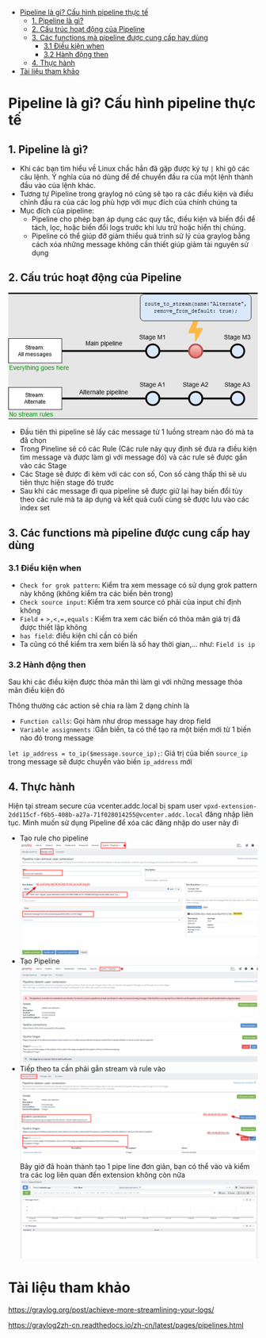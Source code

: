 - [Pipeline là gỉ? Cấu hình pipeline thực tế](#pipeline-là-gỉ-cấu-hình-pipeline-thực-tế)
  - [1. Pipeline là gì?](#1-pipeline-là-gì)
  - [2. Cấu trúc hoạt động của Pipeline](#2-cấu-trúc-hoạt-động-của-pipeline)
  - [3. Các functions mà pipeline được cung cấp hay dùng](#3-các-functions-mà-pipeline-được-cung-cấp-hay-dùng)
    - [3.1 Điều kiện when](#31-điều-kiện-when)
    - [3.2 Hành động then](#32-hành-động-then)
  - [4. Thực hành](#4-thực-hành)
- [Tài liệu tham khảo](#tài-liệu-tham-khảo)
# Pipeline là gỉ? Cấu hình pipeline thực tế
## 1. Pipeline là gì?

- Khi các bạn tìm hiểu về Linux chắc hẳn đã gặp được ký tự `|` khi gõ các câu lệnh. Ý nghĩa của nó dùng để để  chuyển đầu ra của một lệnh thành đầu vào của lệnh khác.
- Tương tự Pipeline trong graylog nó cũng sẽ tạo ra các điều kiện và điều chỉnh đầu ra của các log phù hợp với mục đích của chính chúng ta
- Mục đích của pipeline:
  - Pipeline cho phép bạn áp dụng các quy tắc, điều kiện và biến đổi để tách, lọc, hoặc biến đổi logs trước khi lưu trữ hoặc hiển thị chúng.
  - Pipeline có thể giúp đỡ giảm thiểu quá trình sử lý của graylog bằng cách xóa những message không cần thiết giúp giảm tài nguyên sử dụng
## 2. Cấu trúc hoạt động của Pipeline
![alt text](anh/Screenshot_100.png)
- Đầu tiên thì pipeline sẽ lấy các message từ 1 luồng stream nào đó mà ta đã chọn
- Trong Pineline sẽ có các Rule (Các rule này quy định sẽ đưa ra điều kiện tìm message và được làm gì với message đó) và các rule sẽ được gắn vào các Stage
- Các Stage sẽ được đi kèm với các con số, Con số càng thấp thì sẽ ưu tiên thực hiện stage đó trước
- Sau khi các message đi qua pipeline sẽ được giữ lại hay biến đổi tùy theo các rule mà ta áp dụng và kết quả cuối cùng sẽ được lưu vào các index set
## 3. Các functions mà pipeline được cung cấp hay dùng
### 3.1 Điều kiện when
- `Check for grok pattern`: Kiểm tra xem message có sử dụng grok pattern này không (không kiểm tra các biến bên trong)
- `Check source input`: Kiểm tra xem source có phải của input chỉ định không
- `Field` + `>,<,=,equals` : Kiểm tra xem các biến có thỏa mãn giá trị đã được thiết lập không
- `has field`: điều kiện chỉ cần có biến 
- Ta cũng có thể kiểm tra xem biến là số hay thời gian,... như: `Field is ip`
### 3.2 Hành động then
Sau khi các điều kiện được thỏa mãn thì làm gì với những message thỏa mãn điều kiện đó

Thông thường các action sẽ chia ra làm 2 dạng chính là
- `Function calls`: Gọi hàm như drop message hay drop field
- `Variable assignments` :Gắn biến, ta có thể tạo ra một biến mới từ 1 biến nào đó trong message

`let ip_address = to_ip($message.source_ip);`: Giá trị của biến `source_ip` trong message sẽ được chuyển vào biến `ip_address` mới
## 4. Thực hành
Hiện tại stream secure của vcenter.addc.local bị spam user `vpxd-extension-2dd115cf-f6b5-408b-a27a-71f028014255@vcenter.addc.local` đăng nhập liên tục. Mình muốn sử dụng Pipeline để xóa các đăng nhập do user này đi
- Tạo rule cho pipeline
  ![alt text](anh/Screenshot_101.png)
- Tạo Pipeline
  ![alt text](anh/Screenshot_99.png)
- Tiếp theo ta cần phải gắn stream và rule vào
  ![alt text](anh/Screenshot_102.png)
Bây giờ đã hoàn thành tạo 1 pipe line đơn giản, bạn có thể vào và kiểm tra các log liên quan đến extension không còn nữa
  ![alt text](anh/Screenshot_103.png)
# Tài liệu tham khảo

https://graylog.org/post/achieve-more-streamlining-your-logs/

https://graylog2zh-cn.readthedocs.io/zh-cn/latest/pages/pipelines.html